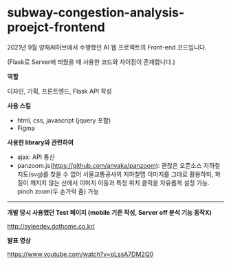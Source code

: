 # subway-congestion-analysis-proejct-frontend

2021년 9월 양재AI허브에서 수행했던 AI 웹 프로젝트의 Front-end 코드입니다.

(Flask로 Server에 띄웠을 때 사용한 코드와 차이점이 존재합니다.)


**역할**

디자인, 기획, 프론트엔드, Flask API 작성


**사용 스킬**

- html, css, javascript (jquery 포함)
- Figma

**사용한 library와 관련하여**
- ajax: API 통신
- panzoom.js(https://github.com/anvaka/panzoom): 괜찮은 오픈소스 지하철 지도(svg)를 찾을 수 없어 서울교통공사의 지하철맵 이미지를 그대로 활용하되, 화질이 깨지지 않는 선에서 이미지 이동과 특정 위치 클릭을 자유롭게 설정 가능. pinch zoom(두 손가락 줌) 가능

---



**개발 당시 사용했던 Test 페이지 (mobile 기준 작성, Server off 분석 기능 동작X)**

http://syleedev.dothome.co.kr/ 

**발표 영상** 

https://www.youtube.com/watch?v=pLssA7DM2Q0
